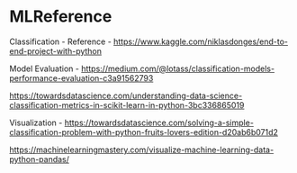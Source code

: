 # MLReference

Classification - Reference - https://www.kaggle.com/niklasdonges/end-to-end-project-with-python

Model Evaluation - https://medium.com/@lotass/classification-models-performance-evaluation-c3a91562793

https://towardsdatascience.com/understanding-data-science-classification-metrics-in-scikit-learn-in-python-3bc336865019

Visualization -
https://towardsdatascience.com/solving-a-simple-classification-problem-with-python-fruits-lovers-edition-d20ab6b071d2

https://machinelearningmastery.com/visualize-machine-learning-data-python-pandas/
